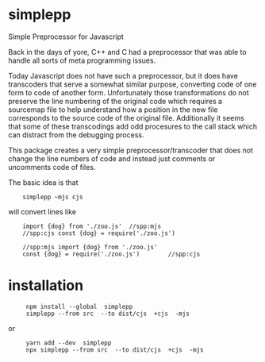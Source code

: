 # simplepp
Simple Preprocessor for Javascript

Back in the days of yore, C++ and C had a preprocessor
that was able to handle all sorts of meta programming
issues.

Today Javascript does not have such a preprocessor, but
it does have transcoders that serve a somewhat similar
purpose, converting code of one form to code of another
form.  Unfortunately those transformations do not
preserve the line numbering of the original code which
requires a sourcemap file to help understand how a
position in the new file corresponds to the source code
of the original file.  Additionally it seems that
some of these transcodings add odd procesures to the
call stack which can distract from the debugging
process.

This package creates a very simple preprocessor/transcoder
that does not change the line numbers of code and instead
just comments or uncomments code of files.

The basic idea is that 

```
    simplepp ~mjs cjs
```

will convert lines like

```
    import {dog} from './zoo.js'  //spp:mjs
    //spp:cjs const {dog} = require('./zoo.js')
```

```
    //spp:mjs import {dog} from './zoo.js'  
    const {dog} = require('./zoo.js')        //spp:cjs 
```

# installation
```
     npm install --global  simplepp
     simplepp --from src  --to dist/cjs  +cjs  -mjs
```
or
```
     yarn add --dev  simplepp
     npx simplepp --from src  --to dist/cjs  +cjs  -mjs
```

